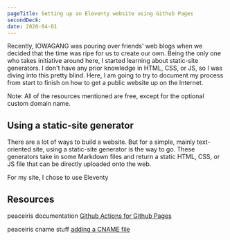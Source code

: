 ```yaml
---
pageTitle: Setting up an Eleventy website using Github Pages
secondDeck: 
date: 2020-04-01
---
```


Recently, IOWAGANG was pouring over friends' web blogs when we decided that the time was ripe for us to create our own. Being the only one who takes initiative around here, I started learning about static-site generators. I don't have any prior knowledge in HTML, CSS, or JS, so I was diving into this pretty blind. Here, I am going to try to document my process from start to finish on how to get a public website up on the Internet.

Note: All of the resources mentioned are free, except for the optional custom domain name.

## Using a static-site generator

There are a lot of ways to build a website. But for a simple, mainly text-oriented site, using a static-site generator is the way to go. These generators take in some Markdown files and return a static HTML, CSS, or JS file that can be directly uploaded onto the web.

For my site, I chose to use Eleventy


## Resources


peaceiris documentation [Github Actions for Github Pages](https://github.com/peaceiris/actions-gh-pages)

peaceiris cname stuff [adding a CNAME file](https://github.com/peaceiris/actions-gh-pages#%EF%B8%8F-add-cname-file-cname)
